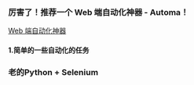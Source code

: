 
### 厉害了！推荐一个 Web 端自动化神器 - Automa！
[Web 端自动化神器](https://juejin.cn/post/7028211794531336200)

#### 1.简单的一些自动化的任务

### 老的Python + Selenium



